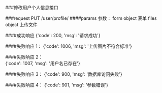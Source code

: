 ###修改用户个人信息接口

###request
PUT /user/profile/
####params 参数：
  form object 表单
  files object 上传文件
 
####成功响应
  {'code': 200, 'msg': '请求成功'}
  
####失败响应 1：
  {'code': 1006, 'msg': '上传图片不符合标准'}
  
####失败响应 2：  
  {'code': 1007, 'msg': '用户名已存在'}

####失败响应 3：
  {'code': 900, 'msg': '数据库访问失败'}
  
####失败响应 4：
  {'code': 901, 'msg': '参数错误'}